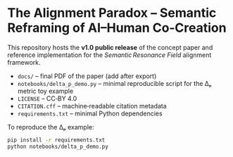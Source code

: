 # The Alignment Paradox – Semantic Reframing of AI–Human Co‑Creation

This repository hosts the **v1.0 public release** of the concept paper and reference implementation for the *Semantic Resonance Field* alignment framework.

* `docs/` – final PDF of the paper (add after export)
* `notebooks/delta_p_demo.py` – minimal reproducible script for the Δₚ metric toy example
* `LICENSE` – CC‑BY 4.0
* `CITATION.cff` – machine‑readable citation metadata
* `requirements.txt` – minimal Python dependencies

To reproduce the Δₚ example:

```bash
pip install -r requirements.txt
python notebooks/delta_p_demo.py
```
